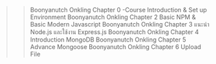 >>Boonyanutch Onkling Chapter 0 -Course Introduction & Set up Environment
>>Boonyanutch Onkling Chapter 2 Basic NPM & Basic Modern Javascript
>>Boonyanutch Onkling Chapter 3 แนะนำ Node.js และใช้งาน Express.js
>>Boonyanutch Onkling Chapter 4 Introduction MongoDB
>>Boonyanutch Onkling Chapter 5 Advance Mongoose
>>Boonyanutch Onkling Chapter 6 Upload File